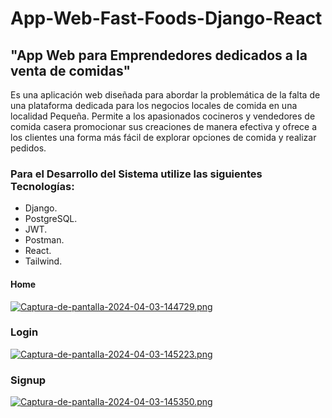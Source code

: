 # App-Web-Fast-Foods-Django-React
"App Web para Emprendedores dedicados a la venta de comidas"
---------------------------------------------------------------------------------------------------------------------------------------------------------------
Es una aplicación web diseñada para abordar la problemática de la falta de una plataforma dedicada para los negocios locales de comida en una localidad Pequeña. 
Permite a los apasionados cocineros y vendedores de comida casera promocionar sus creaciones de manera efectiva y ofrece a los clientes una forma más fácil de explorar 
opciones de comida y realizar pedidos.

### Para el Desarrollo del Sistema utilize las siguientes Tecnologías:

- Django.
- PostgreSQL.
- JWT.
- Postman.
- React.
- Tailwind.

#### Home
[![Captura-de-pantalla-2024-04-03-144729.png](https://i.postimg.cc/7ZrhLQfh/Captura-de-pantalla-2024-04-03-144729.png)](https://postimg.cc/svKs6mPC)

### Login
[![Captura-de-pantalla-2024-04-03-145223.png](https://i.postimg.cc/Ghg07B1C/Captura-de-pantalla-2024-04-03-145223.png)](https://postimg.cc/LnP0h8XC)

### Signup
[![Captura-de-pantalla-2024-04-03-145350.png](https://i.postimg.cc/59pDyHyC/Captura-de-pantalla-2024-04-03-145350.png)](https://postimg.cc/4n7WFxzf)
